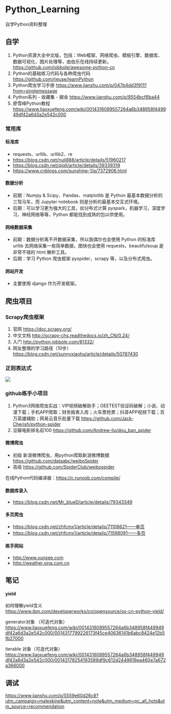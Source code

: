 # Python_Learning
自学Python资料整理

## 自学
1. Python资源大全中文版，包括：Web框架、网络爬虫、模板引擎、数据库、数据可视化、图片处理等，由伯乐在线持续更新。 https://github.com/jobbole/awesome-python-cn
2. Python的基础练习代码与各种爬虫代码 https://github.com/rieuse/learnPython
3. Python爬虫学习手册 https://www.jianshu.com/p/047b4dd3f911?from=singlemessage
4. Python系列 - 收藏集 - 掘金 https://www.jianshu.com/p/9554bcf6ba44
5. 廖雪峰Python教程 https://www.liaoxuefeng.com/wiki/0014316089557264a6b348958f449949df42a6d3a2e542c000

### 常用库
#### 标准库
* requests、urllib、urllib2、re
* https://blog.csdn.net/nuli888/article/details/51960217
* https://blog.csdn.net/qiqll/article/details/39339319
* https://www.cnblogs.com/sunshine-1/p/7372906.html

#### 数据分析
* 前期：Numpy & Scipy、Pandas、matplotlib 是 Python 最基本数据分析的三驾马车，而 Jupyter notebook 则是分析的最基本交互式环境。
* 后期：可以学习更为强大的工具，如分布式计算 pyspark，机器学习，深度学习，神经网络等等，Python 都能找到成熟的包以供使用。

#### 网络数据采集
* 前期：数据分析离不开数据采集，所以我偶尔也会使用 Python 的标准库 urllib 去网络采集一些简单数据，图快也会使用 requests，beautifulsoup 是非常不错的 html 解析工具。
* 后期：学习 Python 爬虫框架 pyspider，scrapy 等，以及分布式爬虫。

#### 网站开发
* 主要使用 django 作为开发框架。

## 爬虫项目
### Scrapy爬虫框架
1. 官网 https://doc.scrapy.org/
2. 中文文档 http://scrapy-chs.readthedocs.io/zh_CN/0.24/
3. 入门 http://python.jobbole.com/81332/
4. 网友整理的学习路径（10步） https://blog.csdn.net/sunnyxiaohu/article/details/50787430

### 正则表达式
![](https://img-blog.csdn.net/20130515113723855)

### github练手小项目
1. Python3网络爬虫实战：VIP视频破解助手；GEETEST验证码破解；小说、动漫下载；手机APP爬取；财务报表入库；火车票抢票；抖音APP视频下载；百万英雄辅助；网易云音乐批量下载 https://github.com/Jack-Cherish/python-spider
2. 豆瓣电影排名前100 https://github.com/Andrew-liu/dou_ban_spider

#### 微博爬虫
* 初级
新浪微博爬虫，用python爬取新浪微博数据 https://github.com/dataabc/weiboSpider
* 高级 https://github.com/SpiderClub/weibospider

在线Python代码编译器：https://c.runoob.com/compile/

#### 数据库录入
* https://blog.csdn.net/Mr_blueD/article/details/79343349

#### 多页爬虫
* https://blog.csdn.net/zhfcmx1/article/details/71108621——单页
* https://blog.csdn.net/zhfcmx1/article/details/71598091——多页

#### 练手网站
* http://www.xunsee.com
* http://weather.sina.com.cn


## 笔记
#### yield
如何理解yield含义 https://www.ibm.com/developerworks/cn/opensource/os-cn-python-yield/

generator对象 （可迭代对象）
https://www.liaoxuefeng.com/wiki/0014316089557264a6b348958f449949df42a6d3a2e542c000/0014317799226173f45ce40636141b6abc8424e12b5fb27000

iterable 对象（可迭代对象）
https://www.liaoxuefeng.com/wiki/0014316089557264a6b348958f449949df42a6d3a2e542c000/00143178254193589df9c612d2449618ea460e7a672a366000

## 调试
https://www.jianshu.com/p/5559e60d26c8?utm_campaign=maleskine&utm_content=note&utm_medium=pc_all_hots&utm_source=recommendation